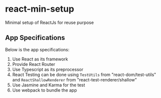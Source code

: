 # react-min-setup
Minimal setup of ReactJs for reuse purpose

## App Specifications
Below is the app specifications:
1. Use React as its framework
2. Provide React Router
3. Use Typescript as its preprocessor
4. React Testing can be done using `TestUtils` from "react-dom/test-utils" and `ReactShallowRenderer` from "react-test-renderer/shallow"
5. Use Jasmine and Karma for the test
6. Use webpack to bundle the app
